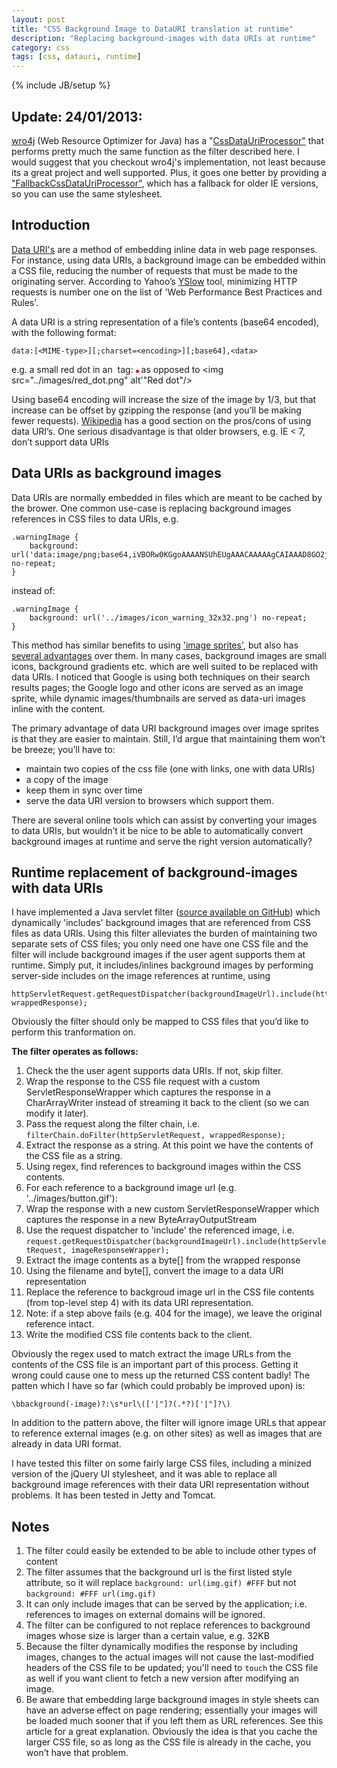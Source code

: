 ```yaml
---
layout: post
title: "CSS Background Image to DataURI translation at runtime"
description: "Replacing background-images with data URIs at runtime"
category: css
tags: [css, datauri, runtime]
---
```

{% include JB/setup %}


## Update: 24/01/2013:
[wro4j](http://code.google.com/p/wro4j/) (Web Resource Optimizer for Java) has a
"[CssDataUriProcessor"](http://code.google.com/p/wro4j/wiki/Base64DataUriSupport) that performs pretty much the same
function as the filter described here. I would suggest that you checkout wro4j's implementation, not least because its
a great project and well supported. Plus, it goes one better by providing a
["FallbackCssDataUriProcessor"](http://code.google.com/p/wro4j/wiki/FallbackCssDataUriProcessor), which has a
fallback for older IE versions, so you can use the same stylesheet.

## Introduction
[Data URI's](http://en.wikipedia.org/wiki/Data_URI_scheme) are a method of embedding inline data in web page responses.
For instance, using data URIs, a background image can be embedded within a
CSS file, reducing the number of requests that must be made to the originating server.
According to Yahoo’s [YSlow](http://developer.yahoo.com/yslow/) tool, minimizing HTTP requests is number one on the list of
'Web Performance Best Practices and Rules'.

A data URI is a string representation of a file’s contents (base64 encoded), with the following format:

    data:[<MIME-type>][;charset=<encoding>][;base64],<data>

e.g. a small red dot in an <img> tag:
    <img src="data:image/png;base64,iVBORw0KGgoAAAANSUhEUgAAAAUA
    AAAFCAYAAACNbyblAAAAHElEQVQI12P4//8/w38GIAXDIBKE0DHxgljNBAAO
    9TXL0Y4OHwAAAABJRU5ErkJggg==" alt="Red dot"/>
as opposed to
    <img src="../images/red_dot.png" alt'"Red dot"/>

Using base64 encoding will increase the size of the image by 1/3, but that increase can be offset by
gzipping the response (and you’ll be making fewer requests). [Wikipedia](http://en.wikipedia.org/wiki/Data_URI_scheme)
has a good section on the pros/cons
of using data URI’s. One serious disadvantage is that older browsers, e.g. IE < 7, don’t support data URIs

## Data URIs as background images
Data URIs are normally embedded in files which are meant to be cached by the brower. One common use-case
is replacing background images references in CSS files to data URIs, e.g.

    .warningImage {
        background: url('data:image/png;base64,iVBORw0KGgoAAAANSUhEUgAAACAAAAAgCAIAAAD8GO2jAAAACXBIWXMAAC4jAA...=') no-repeat;
    }
instead of:

    .warningImage {
        background: url('../images/icon_warning_32x32.png') no-repeat;
    }

This method has similar benefits to using ['image sprites'](http://www.alistapart.com/articles/sprites),
but also has [several advantages](http://www.nczonline.net/blog/2010/07/06/data-uris-make-css-sprites-obsolete/) over them.
In many cases, background images are small icons, background gradients etc. which are well suited
to be replaced with data URIs. I noticed that Google is using both techniques on their search results
pages; the Google logo and other icons are served as an image sprite, while dynamic images/thumbnails
are served as data-uri images inline with the content.

The primary advantage of data URI background images over image sprites is that they are easier to maintain.
Still, I’d argue that maintaining them won’t be breeze; you’ll have to:

+ maintain two copies of the css file (one with links, one with data URIs)
+ a copy of the image
+ keep them in sync over time
+ serve the data URI version to browsers which support them.

There are several online tools which can assist by converting your images to data URIs,
but wouldn’t it be nice to be able to automatically convert background images at runtime and
serve the right version automatically?

## Runtime replacement of background-images with data URIs
I have implemented a Java servlet filter
([source available on GitHub](https://github.com/barrypitman/CSS-data-URI-substitution-filter))
which dynamically 'includes' background images that are referenced from CSS files as data URIs.
Using this filter alleviates the burden of maintaining two separate sets of CSS files; you only
need one have one CSS file and the filter will include background images if the user agent supports
them at runtime. Simply put, it includes/inlines background images by performing server-side includes
on the image references at runtime, using

    httpServletRequest.getRequestDispatcher(backgroundImageUrl).include(httpServletRequest, wrappedResponse);

Obviously the filter should only be mapped to CSS files that you’d like to perform this tranformation on.

**The filter operates as follows:**

1. Check the the user agent supports data URIs. If not, skip filter.
2. Wrap the response to the CSS file request with a custom ServletResponseWrapper which captures the response in a
CharArrayWriter instead of streaming it back to the client (so we can modify it later).
3. Pass the request along the filter chain, i.e. `filterChain.doFilter(httpServletRequest, wrappedResponse);`
4. Extract the response as a string. At this point we have the contents of the CSS file as a string.
5. Using regex, find references to background images within the CSS contents.
6. For each reference to a background image url (e.g. '../images/button.gif'):
  1. Wrap the response with a new custom ServletResponseWrapper which captures the response in a new ByteArrayOutputStream
  2. Use the request dispatcher to 'include' the referenced image, i.e.
    `request.getRequestDispatcher(backgroundImageUrl).include(httpServletRequest, imageResponseWrapper);`
  3. Extract the image contents as a byte[] from the wrapped response
  4. Using the filename and byte[], convert the image to a data URI representation
  5. Replace the reference to backgroud image url in the CSS file contents (from top-level step 4) with its data URI
  representation.
  6. Note: if a step above fails (e.g. 404 for the image), we leave the original reference intact.
7. Write the modified CSS file contents back to the client.

Obviously the regex used to match extract the image URLs from the contents of the CSS file is an
important part of this process. Getting it wrong could cause one to mess up the returned CSS
content badly! The patten which I have so far (which could probably be improved upon) is:

    \bbackground(-image)?:\s*url\(['|"]?(.*?)['|"]?\)

In addition to the pattern above, the filter will ignore image URLs that appear to reference
external images (e.g. on other sites) as well as images that are already in data URI format.

I have tested this filter on some fairly large CSS files, including a  minized version of the
jQuery UI stylesheet, and it was able to replace all background image references with their data
URI representation without problems. It has been tested in Jetty and Tomcat.

## Notes
1. The filter could easily be extended to be able to include other types of content
2. The filter assumes that the background url is the first listed style attribute,
so it will replace `background: url(img.gif) #FFF` but not `background: #FFF url(img.gif)`
3. It can only include images that can be served by the application; i.e. references to images on external
domains will be ignored.
4. The filter can be configured to not replace references to background images whose size is larger than a
certain value, e.g. 32KB
5. Because the filter dynamically modifies the response by including images, changes to the actual images
will not cause the last-modified headers of the CSS file to be updated; you'll need to `touch` the CSS file as
well if you want client to fetch a new version after modifying an image.
6. Be aware that embedding large background images in style sheets can have an adverse effect on page
rendering; essentially your images will be loaded much sooner that if you left them as URL references.
See this article for a great explanation. Obviously the idea is that you cache the larger CSS file,
so as long as the CSS file is already in the cache, you won’t have that problem.
